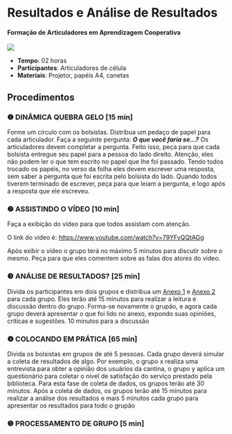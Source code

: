 # Resultados e Análise de Resultados
#### Formação de Articuladores em Aprendizagem Cooperativa

![](imagem1.jpg)

- **Tempo**: 02 horas
- **Participantes**:  Articuladores de célula
- **Materiais**: Projetor, papéis A4, canetas

## Procedimentos

### ❶ DINÂMICA QUEBRA GELO [15 min]

Forme um círculo com os bolsistas. Distribua um pedaço de papel para cada articulador. Faça a seguinte pergunta:  _**O que você faria se…?**_  Os articuladores devem completar a pergunta. Feito isso, peça para que cada bolsista entregue seu papel para a pessoa do lado direito. Atenção, eles não podem ler o que tem escrito no papel que lhe foi passado. Tendo todos trocado os papéis, no verso da folha eles devem escrever uma resposta, sem saber a pergunta que foi escrita pelo bolsista do lado. Quando todos tiverem terminado de escrever, peça para que leiam a pergunta, e logo após a resposta que ele escreveu. 


### ❷ ASSISTINDO O VÍDEO [10 min]
Faça a exibição do vídeo para que todos assistam com atenção. 

O link do vídeo é: https://www.youtube.com/watch?v=79YFvQQtAGg

Após exibir o vídeo o grupo terá no máximo 5 minutos para discutir sobre o mesmo. Peça para que eles comentem sobre as falas dos atores do vídeo.


### ❸ ANÁLISE DE RESULTADOS?  [25 min]

Divida os participantes em dois grupos e distribua um [Anexo 1](Anexo_1.pdf) e [Anexo 2](Anexo_2.pdf)  para cada grupo. Eles terão até 15 minutos para realizar a leitura e discussão dentro do grupo. 
Forma-se novamente o grupão, e agora cada grupo deverá apresentar o que foi lido no anexo, expondo suas opiniões, críticas e sugestões. 10 minutos para a discussão


### ❹ COLOCANDO EM PRÁTICA  [65 min]

Divida os bolsistas em grupos de até 5 pessoas. Cada grupo deverá simular a coleta de resultados de algo. Por exemplo, o grupo x realiza uma entrevista para obter a opinião dos usuários da cantina, o grupo y aplica um questionário para coletar o nível de satisfação do serviço prestado pela biblioteca. Para esta fase de coleta de dados, os grupos terão até 30 minutos. Após a coleta de dados, os grupos terão até 15 minutos para realizar a análise dos resultados e mais 5 minutos cada grupo para apresentar os resultados para todo o grupão



### ❺ PROCESSAMENTO DE GRUPO [5 min]



